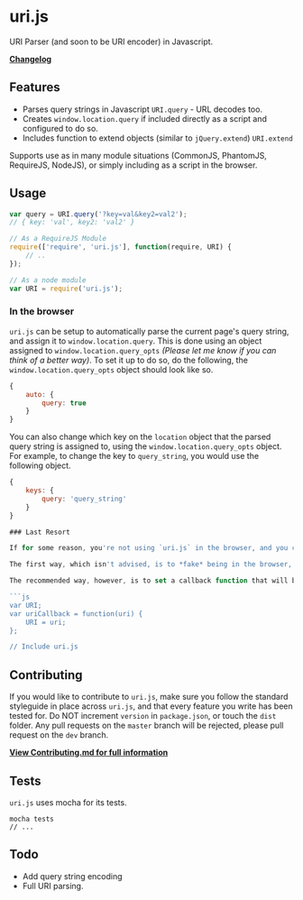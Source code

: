 uri.js
======

URI Parser (and soon to be URI encoder) in Javascript. 

**[Changelog](Changelog.md)**

## Features

 - Parses query strings in Javascript `URI.query` - URL decodes too. 
 - Creates `window.location.query` if included directly as a script and configured to do so.
 - Includes function to extend objects (similar to `jQuery.extend`) `URI.extend`

Supports use as in many module situations (CommonJS, PhantomJS, RequireJS, NodeJS), or simply including as a script in the browser.

## Usage

```js
var query = URI.query('?key=val&key2=val2');
// { key: 'val', key2: 'val2' }

// As a RequireJS Module
require(['require', 'uri.js'], function(require, URI) {
    // ..
});

// As a node module
var URI = require('uri.js');
```

### In the browser

`uri.js` can be setup to automatically parse the current page's query string, and assign it to `window.location.query`. This is done using an object assigned to `window.location.query_opts` *(Please let me know if you can think of a better way)*. To set it up to do so, do the following, the `window.location.query_opts` object should look like so.

```js
{
    auto: {
        query: true
    }
}
```

You can also change which key on the `location` object that the parsed query string is assigned to, using the `window.location.query_opts` object. For example, to change the key to `query_string`, you would use the following object.

```js
{
    keys: {
        query: 'query_string'
    }   
}

### Last Resort

If for some reason, you're not using `uri.js` in the browser, and you can't use RequireJS or CommonJS, there are two more ways to use `uri.js`. 

The first way, which isn't advised, is to *fake* being in the browser, by setting the `window` variable to an object before including `uri.js` in your script. `uri.js` will then set the `uri` property on this fake `window` variable. You should also set the `location` property on the fake `window` variable to an object, in order to prevent errors with the query string detection.

The recommended way, however, is to set a callback function that will be passed the `URI` object, before including `uri.js`. There can only be one callback, however, and it has to be named `uriCallback`. You would use it like so.

```js
var URI;
var uriCallback = function(uri) {
    URI = uri;
};

// Include uri.js
```
## Contributing

If you would like to contribute to `uri.js`, make sure you follow the standard styleguide in place across `uri.js`, and that every feature you write has been tested for. Do NOT increment `version` in `package.json`, or touch the `dist` folder. Any pull requests on the `master` branch will be rejected, please pull request on the `dev` branch.

**[View Contributing.md for full information](Contributing.md)**

## Tests

`uri.js` uses mocha for its tests.

```
mocha tests
// ...
```

## Todo

 - Add query string encoding
 - Full URI parsing.
